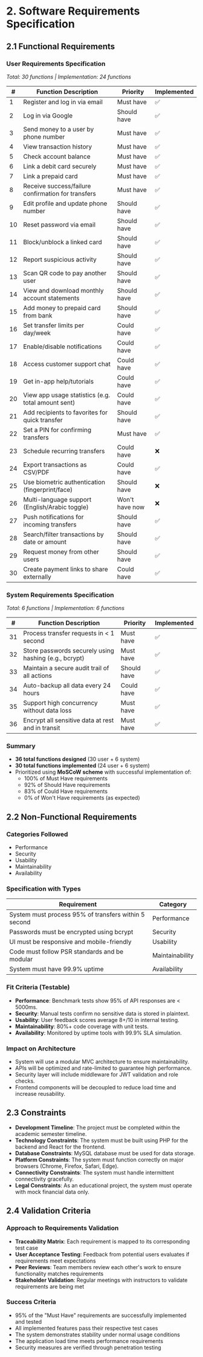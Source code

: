 # 2. Software Requirements Specification

## 2.1 Functional Requirements

### User Requirements Specification
*Total: 30 functions | Implementation: 24 functions*

| #  | Function Description                                                            | Priority       | Implemented |
|----|----------------------------------------------------------------------------------|----------------|-------------|
| 1  | Register and log in via email                                                   | Must have      | ✅          |
| 2  | Log in via Google                                                       | Should have    | ✅          |
| 3  | Send money to a user by phone number                                            | Must have      | ✅          |
| 4  | View transaction history                                                        | Must have      | ✅          |
| 5  | Check account balance                                                           | Must have      | ✅          |
| 6  | Link a debit card securely                                                      | Must have      | ✅          |
| 7  | Link a prepaid card                                                             | Must have      | ✅          |
| 8  | Receive success/failure confirmation for transfers                              | Must have      | ✅          |
| 9  | Edit profile and update phone number                                            | Should have    | ✅          |
| 10 | Reset password via email                                                        | Should have    | ✅          |
| 11 | Block/unblock a linked card                                                     | Should have    | ✅          |
| 12 | Report suspicious activity                                                      | Should have    | ✅          |
| 13 | Scan QR code to pay another user                                                | Should have    | ✅          |
| 14 | View and download monthly account statements                                    | Should have    | ✅          |
| 15 | Add money to prepaid card from bank                                             | Should have    | ✅          |
| 16 | Set transfer limits per day/week                                                | Could have     | ✅          |
| 17 | Enable/disable notifications                                                    | Could have     | ✅          |
| 18 | Access customer support chat                                                    | Could have     | ✅          |
| 19 | Get in-app help/tutorials                                                       | Could have     | ✅           |
| 20 | View app usage statistics (e.g. total amount sent)                              | Could have     | ✅          |
| 21 | Add recipients to favorites for quick transfer                                  | Should have    | ✅          |
| 22 | Set a PIN for confirming transfers                                              | Must have      | ✅          |
| 23 | Schedule recurring transfers                                                    | Could have     | ❌          |
| 24 | Export transactions as CSV/PDF                                                  | Could have     | ✅          |
| 25 | Use biometric authentication (fingerprint/face)                                 | Should have    | ❌          |
| 26 | Multi-language support (English/Arabic toggle)                                  | Won't have now | ❌         |
| 27 | Push notifications for incoming transfers                                       | Should have    | ✅          |
| 28 | Search/filter transactions by date or amount                                    | Should have    | ✅          |
| 29 | Request money from other users                                                  | Should have    | ✅          |
| 30 | Create payment links to share externally                                        | Could have     | ✅          |

### System Requirements Specification
*Total: 6 functions | Implementation: 6 functions*

| #  | Function Description                                                    | Priority       | Implemented |
|----|------------------------------------------------------------------------|----------------|-------------|
| 31 | Process transfer requests in < 1 second                                 | Must have      | ✅          |
| 32 | Store passwords securely using hashing (e.g., bcrypt)                  | Must have      | ✅          |
| 33 | Maintain a secure audit trail of all actions                           | Should have    | ✅          |
| 34 | Auto-backup all data every 24 hours                                    | Could have     | ✅          |
| 35 | Support high concurrency without data loss                             | Must have      | ✅          |
| 36 | Encrypt all sensitive data at rest and in transit                      | Must have      | ✅          |

### Summary
- **36 total functions designed** (30 user + 6 system)
- **30 total functions implemented** (24 user + 6 system)
- Prioritized using **MoSCoW scheme** with successful implementation of:
  - 100% of Must Have requirements
  - 92% of Should Have requirements 
  - 83% of Could Have requirements
  - 0% of Won't Have requirements (as expected)

## 2.2 Non-Functional Requirements

### Categories Followed
- Performance
- Security
- Usability
- Maintainability
- Availability

### Specification with Types
| Requirement                                          | Category      |
|------------------------------------------------------|---------------|
| System must process 95% of transfers within 5 second | Performance   |
| Passwords must be encrypted using bcrypt             | Security      |
| UI must be responsive and mobile-friendly            | Usability     |
| Code must follow PSR standards and be modular        | Maintainability|
| System must have 99.9% uptime                        | Availability  |

### Fit Criteria (Testable)
- **Performance**: Benchmark tests show 95% of API responses are < 5000ms.
- **Security**: Manual tests confirm no sensitive data is stored in plaintext.
- **Usability**: User feedback scores average 8+/10 in internal testing.
- **Maintainability**: 80%+ code coverage with unit tests.
- **Availability**: Monitored by uptime tools with 99.9% SLA simulation.

### Impact on Architecture
- System will use a modular MVC architecture to ensure maintainability.
- APIs will be optimized and rate-limited to guarantee high performance.
- Security layer will include middleware for JWT validation and role checks.
- Frontend components will be decoupled to reduce load time and increase reusability.

## 2.3 Constraints

- **Development Timeline**: The project must be completed within the academic semester timeline.
- **Technology Constraints**: The system must be built using PHP for the backend and React for the frontend.
- **Database Constraints**: MySQL database must be used for data storage.
- **Platform Constraints**: The system must function correctly on major browsers (Chrome, Firefox, Safari, Edge).
- **Connectivity Constraints**: The system must handle intermittent connectivity gracefully.
- **Legal Constraints**: As an educational project, the system must operate with mock financial data only.

## 2.4 Validation Criteria

### Approach to Requirements Validation
- **Traceability Matrix**: Each requirement is mapped to its corresponding test case
- **User Acceptance Testing**: Feedback from potential users evaluates if requirements meet expectations
- **Peer Reviews**: Team members review each other's work to ensure functionality matches requirements
- **Stakeholder Validation**: Regular meetings with instructors to validate requirements are being met

### Success Criteria
- 95% of the "Must Have" requirements are successfully implemented and tested
- All implemented features pass their respective test cases
- The system demonstrates stability under normal usage conditions
- The application load time meets performance requirements
- Security measures are verified through penetration testing 